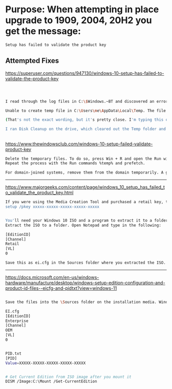 # Purpose: When attempting in place upgrade to 1909, 2004, 20H2 you get the message:

```bash
Setup has failed to validate the product key
```

## Attempted Fixes

https://superuser.com/questions/947130/windows-10-setup-has-failed-to-validate-the-product-key

```bash



I read through the log files in C:\$Windows.~BT and discovered an error message that said:

Unable to create temp file in C:\Users\me\AppData\Local\Temp. The file already exists.

(That's not the exact wording, but it's pretty close. I'm typing this on my other machine while watching the installer run.)

I ran Disk Cleanup on the drive, which cleared out the Temp folder and the downloaded/unpacked installer files (in C:\$Windows.~BT and C:\$Windows.~WS), then started the installer again and had no trouble.


```

##

https://www.thewindowsclub.com/windows-10-setup-failed-validate-product-key

```bash
Delete the temporary files. To do so, press Win + R and open the Run window and type temp. Press Enter to open the temporary files window and delete all the files.
Repeat the process with the Run commands %temp% and prefetch.

For domain-joined systems, remove them from the domain temporarily. A good reference to help with the same could be checked on Microsoft’s website here.
```

---

https://www.majorgeeks.com/content/page/windows_10_setup_has_failed_to_validate_the_product_key.html

```bash
If you were using the Media Creation Tool and purchased a retail key, there's an ESD folder on your C: drive. Open a Command-Prompt as Admin and browse to the ESD folder and type in the following replacing the x with your product key:
setup /pkey xxxxx-xxxxx-xxxxx-xxxxx-xxxxx


You'll need your Windows 10 ISO and a program to extract it to a folder. We recommend 7-Zip, PeaZip, or WinRar if you have it.
Extract the ISO to a folder. Open Notepad and type in the following:

[EditionID]
[Channel]
Retail
[VL]
0

Save this as ei.cfg in the Sources folder where you extracted the ISO. Be sure to select all files under Save as type. 

```

---

https://docs.microsoft.com/en-us/windows-hardware/manufacture/desktop/windows-setup-edition-configuration-and-product-id-files--eicfg-and-pidtxt?view=windows-11

```bash

Save the files into the \Sources folder on the installation media. Windows Setup will use these files automatically during installation.

EI.cfg
[EditionID]
Enterprise
[Channel]
OEM
[VL]
0


PID.txt
[PID]
Value=XXXXX-XXXXX-XXXXX-XXXXX-XXXXX


# Get Current Edition from ISO image after you mount it
DISM /Image:C:\Mount /Get-CurrentEdition

```

